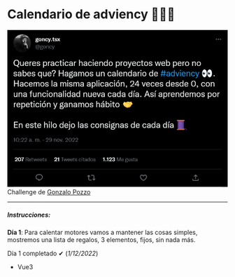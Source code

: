 # Calendario de adviency 🎅🏽🎄

![](./assets/screen-tweet.png)
Challenge de [Gonzalo Pozzo]('https://github.com/goncy)

---

##### Instrucciones:

**Día 1**: Para calentar motores vamos a mantener las cosas simples, mostremos una lista de regalos, 3 elementos, fijos, sin nada más.

Día 1 completado ✔ (_1/12/2022_)

- Vue3

